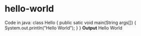 # hello-world
Code in java:
class Hello
{
public satic void main(String args[])
{
System.out.println("Hello World");
}
}
**Output**
Hello World
